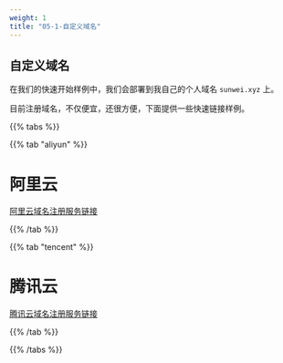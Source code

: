 ```yaml
---
weight: 1
title: "05-1-自定义域名"
---
```


## 自定义域名

在我们的快速开始样例中，我们会部署到我自己的个人域名 `sunwei.xyz` 上。

目前注册域名，不仅便宜，还很方便，下面提供一些快速链接样例。

{{% tabs %}}

{{% tab "aliyun" %}}
# 阿里云

[阿里云域名注册服务链接](https://wanwang.aliyun.com/domain)

{{% /tab %}}

{{% tab "tencent" %}}
# 腾讯云

[腾讯云域名注册服务链接](https://buy.cloud.tencent.com/domain)

{{% /tab %}}

{{% /tabs %}}
